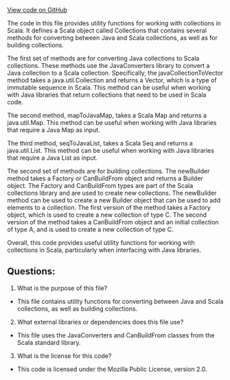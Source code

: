 [View code on GitHub](sigmastate-interpreterhttps://github.com/ScorexFoundation/sigmastate-interpreter/common/shared/src/main/scala-2.11/sigmastate/kiama/util/Collections.scala)

The code in this file provides utility functions for working with collections in Scala. It defines a Scala object called Collections that contains several methods for converting between Java and Scala collections, as well as for building collections.

The first set of methods are for converting Java collections to Scala collections. These methods use the JavaConverters library to convert a Java collection to a Scala collection. Specifically, the javaCollectionToVector method takes a java.util.Collection and returns a Vector, which is a type of immutable sequence in Scala. This method can be useful when working with Java libraries that return collections that need to be used in Scala code.

The second method, mapToJavaMap, takes a Scala Map and returns a java.util.Map. This method can be useful when working with Java libraries that require a Java Map as input.

The third method, seqToJavaList, takes a Scala Seq and returns a java.util.List. This method can be useful when working with Java libraries that require a Java List as input.

The second set of methods are for building collections. The newBuilder method takes a Factory or CanBuildFrom object and returns a Builder object. The Factory and CanBuildFrom types are part of the Scala collections library and are used to create new collections. The newBuilder method can be used to create a new Builder object that can be used to add elements to a collection. The first version of the method takes a Factory object, which is used to create a new collection of type C. The second version of the method takes a CanBuildFrom object and an initial collection of type A, and is used to create a new collection of type C.

Overall, this code provides useful utility functions for working with collections in Scala, particularly when interfacing with Java libraries.
## Questions: 
 1. What is the purpose of this file?
- This file contains utility functions for converting between Java and Scala collections, as well as building collections.

2. What external libraries or dependencies does this file use?
- This file uses the JavaConverters and CanBuildFrom classes from the Scala standard library.

3. What is the license for this code?
- This code is licensed under the Mozilla Public License, version 2.0.